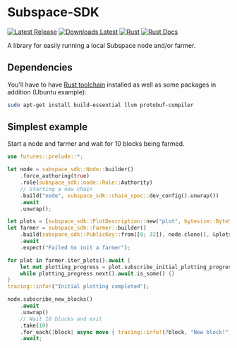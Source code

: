 # Subspace-SDK

[![Latest Release](https://img.shields.io/github/v/release/subspace/subspace-sdk?display_name=tag&style=flat-square)](https://github.com/subspace/subspace-sdk/releases)
[![Downloads Latest](https://img.shields.io/github/downloads/subspace/subspace-sdk/latest/total?style=flat-square)](https://github.com/subspace/subspace-sdk/releases/latest)
[![Rust](https://img.shields.io/github/workflow/status/subspace/subspace-sdk/Rust%20checks%20and%20tests)](https://github.com/subspace/subspace-sdk/actions/workflows/push.yaml)
[![Rust Docs](https://img.shields.io/docsrs/subspace-sdk?label=rust%20docs&style=flat-square)](https://subspace-sdk.github.io/subspace-sdk)

<!--- TODO: Add docs-rs label (should we generate and host our own one?) --->

A library for easily running a local Subspace node and/or farmer.

## Dependencies

You'll have to have [Rust toolchain](https://rustup.rs/) installed as well as some packages in addition (Ubuntu example):
```bash
sudo apt-get install build-essential llvm protobuf-compiler
```

## Simplest example

Start a node and farmer and wait for 10 blocks being farmed.

```rust
use futures::prelude::*;

let node = subspace_sdk::Node::builder()
    .force_authoring(true)
    .role(subspace_sdk::node::Role::Authority)
    // Starting a new chain
    .build("node", subspace_sdk::chain_spec::dev_config().unwrap())
    .await
    .unwrap();

let plots = [subspace_sdk::PlotDescription::new("plot", bytesize::ByteSize::mb(100))];
let farmer = subspace_sdk::Farmer::builder()
    .build(subspace_sdk::PublicKey::from([0; 32]), node.clone(), &plots)
    .await
    .expect("Failed to init a farmer");

for plot in farmer.iter_plots().await {
    let mut plotting_progress = plot.subscribe_initial_plotting_progress().await;
    while plotting_progress.next().await.is_some() {}
}
tracing::info!("Initial plotting completed");

node.subscribe_new_blocks()
    .await
    .unwrap()
    // Wait 10 blocks and exit
    .take(10)
    .for_each(|block| async move { tracing::info!(?block, "New block!") })
    .await;
```
